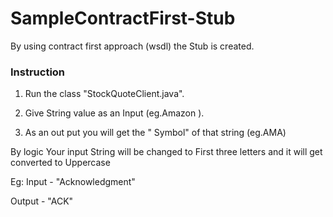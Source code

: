 # SampleContractFirst-Stub
By using contract first approach (wsdl) the Stub is created.

### Instruction

1. Run the class "StockQuoteClient.java".

2. Give String value as an Input (eg.Amazon ).

3. As an out put you will get the " Symbol" of that string (eg.AMA)

By logic Your input String will be changed to First three letters and it will get converted to Uppercase

Eg: Input - "Acknowledgment" 

   Output - "ACK"
